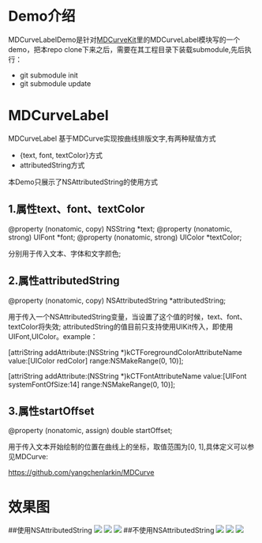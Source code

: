 # Demo介绍
MDCurveLabelDemo是针对[MDCurveKit](https://github.com/yangchenlarkin/MDCurveKit/tree/master)里的MDCurveLabel模块写的一个demo，把本repo clone下来之后，需要在其工程目录下装载submodule,先后执行：

- git submodule init
- git submodule update

# MDCurveLabel

MDCurveLabel 基于MDCurve实现按曲线排版文字,有两种赋值方式

- {text, font, textColor}方式
- attributedString方式

本Demo只展示了NSAttributedString的使用方式

## 1.属性text、font、textColor
@property (nonatomic, copy) NSString *text;
@property (nonatomic, strong) UIFont *font;
@property (nonatomic, strong) UIColor *textColor;

分别用于传入文本、字体和文字颜色;

## 2.属性attributedString

@property (nonatomic, copy) NSAttributedString *attributedString;

用于传入一个NSAttributedString变量，当设置了这个值的时候，text、font、textColor将失效;
attributedString的值目前只支持使用UIKit传入，即使用UIFont,UIColor。example：

[attriString addAttribute:(NSString *)kCTForegroundColorAttributeName value:[UIColor redColor] range:NSMakeRange(0, 10)];
                      
[attriString addAttribute:(NSString *)kCTFontAttributeName value:[UIFont systemFontOfSize:14] range:NSMakeRange(0, 10)];

## 3.属性startOffset

@property (nonatomic, assign) double startOffset;

用于传入文本开始绘制的位置在曲线上的坐标，取值范围为[0, 1],具体定义可以参见MDCurve:

https://github.com/yangchenlarkin/MDCurve

# 效果图
##使用NSAttributedString
![](http://imageforgithub.qiniudn.com/IMG_1321.PNG)
![](http://imageforgithub.qiniudn.com/IMG_1318.PNG)
![](http://imageforgithub.qiniudn.com/IMG_1315.PNG)
##不使用NSAttributedString
![](http://imageforgithub.qiniudn.com/IMG_1320.PNG)
![](http://imageforgithub.qiniudn.com/IMG_1319.PNG)
![](http://imageforgithub.qiniudn.com/IMG_1317.PNG)